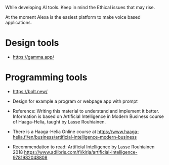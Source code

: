 
While developing AI tools. Keep in mind the Ethical issues that may rise.

At the moment Alexa is the easiest platform to make voice based applications.


# Design tools
- https://gamma.app/

# Programming tools
- https://bolt.new/
- Design for example a program or webpage app with prompt


- Reference: Writing this material to understand and implement it better. Information is based on Artificial Intelligence in Modern Business course of Haaga-Helia, taught by Lasse Rouhiainen.
- There is a Haaga-Helia Online course at https://www.haaga-helia.fi/en/business/artificial-intelligence-modern-business
- Recommendation to read: Artificial Intelligence by Lasse Rouhiainen 2018 https://www.adlibris.com/fi/kirja/artificial-intelligence-9781982048808
